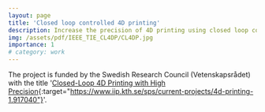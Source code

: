 ```yaml
---
layout: page
title: 'Closed loop controlled 4D printing'
description: Increase the precision of 4D printing using closed loop control methods.
img: /assets/pdf/IEEE_TIE_CL4DP/CL4DP.jpg
importance: 1
# category: work
---
```


The project is funded by the Swedish Research Council (Vetenskapsrådet) with the title '[Closed-Loop 4D Printing with High Precision](https://www.iip.kth.se/sps/current-projects/4d-printing-1.917040){:target="https://www.iip.kth.se/sps/current-projects/4d-printing-1.917040"}'.
